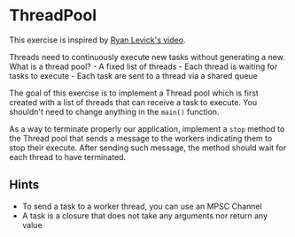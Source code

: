 # ThreadPool

This exercise is inspired by [Ryan Levick's video](https://www.youtube.com/watch?v=2mwwYbBRJSo).

Threads need to continuously execute new tasks without generating a new.
What is a thread pool?
    - A fixed list of threads
    - Each thread is waiting for tasks to execute
    - Each task are sent to a thread via a shared queue

The goal of this exercise is to implement a Thread pool which is first created with a list of
threads that can receive a task to execute. You shouldn't need to change anything in the `main()`
function.

As a way to terminate properly our application, implement a `stop` method to the Thread pool
that sends a message to the workers indicating them to stop their execute. After sending such
message, the method should wait for each thread to have terminated.

## Hints

- To send a task to a worker thread, you can use an MPSC Channel
- A task is a closure that does not take any arguments nor return any value
